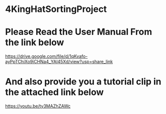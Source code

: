 # 4KingHatSortingProject


# Please Read the User Manual From the link below
https://drive.google.com/file/d/1qKvafo-ayPpTChiXo9iCHNa4_YAI45Xd/view?usp=share_link

# And also provide you a tutorial clip in the attached link below
https://youtu.be/ty3MAZhZAWc
